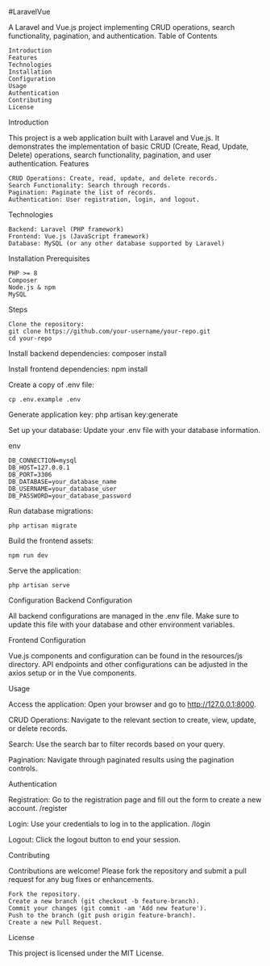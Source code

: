 #LaravelVue

A Laravel and Vue.js project implementing CRUD operations, search functionality, pagination, and authentication.
Table of Contents

    Introduction
    Features
    Technologies
    Installation
    Configuration
    Usage
    Authentication
    Contributing
    License

Introduction

This project is a web application built with Laravel and Vue.js. It demonstrates the implementation of basic CRUD (Create, Read, Update, Delete) operations, search functionality, pagination, and user authentication.
Features

    CRUD Operations: Create, read, update, and delete records.
    Search Functionality: Search through records.
    Pagination: Paginate the list of records.
    Authentication: User registration, login, and logout.

Technologies

    Backend: Laravel (PHP framework)
    Frontend: Vue.js (JavaScript framework)
    Database: MySQL (or any other database supported by Laravel)

Installation
Prerequisites

    PHP >= 8
    Composer
    Node.js & npm
    MySQL

Steps

    Clone the repository:
    git clone https://github.com/your-username/your-repo.git
    cd your-repo

Install backend dependencies:
composer install

Install frontend dependencies:
npm install

Create a copy of .env file:

    cp .env.example .env

Generate application key:
php artisan key:generate

Set up your database:
Update your .env file with your database information.

env

    DB_CONNECTION=mysql
    DB_HOST=127.0.0.1
    DB_PORT=3306
    DB_DATABASE=your_database_name
    DB_USERNAME=your_database_user
    DB_PASSWORD=your_database_password

Run database migrations:
    
    php artisan migrate

Build the frontend assets:

    npm run dev

Serve the application:

    php artisan serve

Configuration
Backend Configuration

All backend configurations are managed in the .env file. Make sure to update this file with your database and other environment variables.

Frontend Configuration

Vue.js components and configuration can be found in the resources/js directory.
API endpoints and other configurations can be adjusted in the axios setup or in the Vue components.

Usage

Access the application:
Open your browser and go to http://127.0.0.1:8000.

CRUD Operations:
    Navigate to the relevant section to create, view, update, or delete records.

Search:
    Use the search bar to filter records based on your query.

Pagination:
    Navigate through paginated results using the pagination controls.

Authentication

Registration:
    Go to the registration page and fill out the form to create a new account. /register

Login:
    Use your credentials to log in to the application. /login

Logout:
    Click the logout button to end your session.

Contributing

Contributions are welcome! Please fork the repository and submit a pull request for any bug fixes or enhancements.

    Fork the repository.
    Create a new branch (git checkout -b feature-branch).
    Commit your changes (git commit -am 'Add new feature').
    Push to the branch (git push origin feature-branch).
    Create a new Pull Request.

License

This project is licensed under the MIT License.
